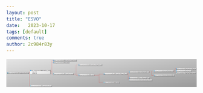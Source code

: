 ```yaml
---
layout: post
title: "ESVO"
date:   2023-10-17
tags: [default]
comments: true
author: 2c984r83y
---
```


![20231018111918](https://raw.githubusercontent.com/2c984r83y/2c984r83y.github.io/main/images/20231018111918.png)